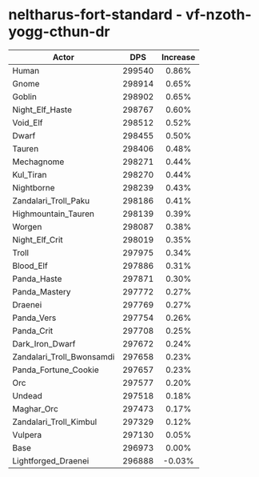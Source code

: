 # neltharus-fort-standard - vf-nzoth-yogg-cthun-dr
| Actor | DPS | Increase |
|---|:---:|:---:|
|Human|299540|0.86%|
|Gnome|298914|0.65%|
|Goblin|298902|0.65%|
|Night_Elf_Haste|298767|0.60%|
|Void_Elf|298512|0.52%|
|Dwarf|298455|0.50%|
|Tauren|298406|0.48%|
|Mechagnome|298271|0.44%|
|Kul_Tiran|298270|0.44%|
|Nightborne|298239|0.43%|
|Zandalari_Troll_Paku|298186|0.41%|
|Highmountain_Tauren|298139|0.39%|
|Worgen|298087|0.38%|
|Night_Elf_Crit|298019|0.35%|
|Troll|297975|0.34%|
|Blood_Elf|297886|0.31%|
|Panda_Haste|297871|0.30%|
|Panda_Mastery|297772|0.27%|
|Draenei|297769|0.27%|
|Panda_Vers|297754|0.26%|
|Panda_Crit|297708|0.25%|
|Dark_Iron_Dwarf|297672|0.24%|
|Zandalari_Troll_Bwonsamdi|297658|0.23%|
|Panda_Fortune_Cookie|297657|0.23%|
|Orc|297577|0.20%|
|Undead|297518|0.18%|
|Maghar_Orc|297473|0.17%|
|Zandalari_Troll_Kimbul|297329|0.12%|
|Vulpera|297130|0.05%|
|Base|296973|0.00%|
|Lightforged_Draenei|296888|-0.03%|
